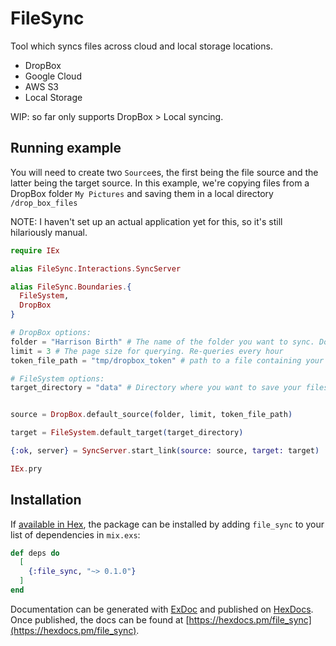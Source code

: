 # FileSync

Tool which syncs files across cloud and local storage locations.

- DropBox
- Google Cloud
- AWS S3
- Local Storage

WIP: so far only supports DropBox > Local syncing.

## Running example
You will need to create two `Source`es, the first being the file source and the
latter being the target source. In this example, we're copying files from a
DropBox folder `My Pictures` and saving them in a local directory `/drop_box_files`

NOTE: I haven't set up an actual application yet for this, so it's still
hilariously manual.

```elixir
require IEx

alias FileSync.Interactions.SyncServer

alias FileSync.Boundaries.{
  FileSystem,
  DropBox
}

# DropBox options:
folder = "Harrison Birth" # The name of the folder you want to sync. Doesn't do nested folders yet
limit = 3 # The page size for querying. Re-queries every hour
token_file_path = "tmp/dropbox_token" # path to a file containing your dropbox api token

# FileSystem options:
target_directory = "data" # Directory where you want to save your files


source = DropBox.default_source(folder, limit, token_file_path)

target = FileSystem.default_target(target_directory)

{:ok, server} = SyncServer.start_link(source: source, target: target)

IEx.pry
```

## Installation

If [available in Hex](https://hex.pm/docs/publish), the package can be installed
by adding `file_sync` to your list of dependencies in `mix.exs`:

```elixir
def deps do
  [
    {:file_sync, "~> 0.1.0"}
  ]
end
```

Documentation can be generated with [ExDoc](https://github.com/elixir-lang/ex_doc)
and published on [HexDocs](https://hexdocs.pm). Once published, the docs can
be found at [https://hexdocs.pm/file_sync](https://hexdocs.pm/file_sync).

